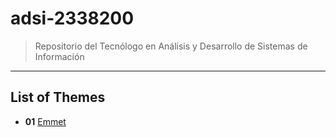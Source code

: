 # adsi-2338200
> Repositorio del Tecnólogo en Análisis y Desarrollo de Sistemas de Información
---
## List of Themes 

- **01** [Emmet](01-emmet/)
